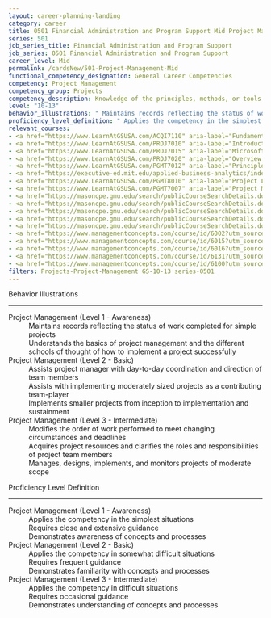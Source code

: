```yaml
---
layout: career-planning-landing
category: career
title: 0501 Financial Administration and Program Support Mid Project Management
series: 501
job_series_title: Financial Administration and Program Support
job_series: 0501 Financial Administration and Program Support
career_level: Mid
permalink: /cardsNew/501-Project-Management-Mid
functional_competency_designation: General Career Competencies
competency: Project Management
competency_group: Projects
competency_description: Knowledge of the principles, methods, or tools for developing, scheduling, coordinating, and managing projects and resources, including monitoring and inspecting costs, work, and performance.
level: "10-13"
behavior_illustrations: " Maintains records reflecting the status of work completed for simple projects  Understands the basics of project management and the different schools of thought of how to implement a project successfully ?  Assists project manager with day-to-day coordination and direction of team members  Assists with implementing moderately sized projects as a contributing team-player  Implements smaller projects from inception to implementation and sustainment ?  Modifies the order of work performed to meet changing circumstances and deadlines  Acquires project resources and clarifies the roles and responsibilities of project team members  Manages, designs, implements, and monitors projects of moderate scope"
proficiency_level_definition: " Applies the competency in the simplest situations  Requires close and extensive guidance  Demonstrates awareness of concepts and processes ?  Applies the competency in somewhat difficult situations  Requires frequent guidance  Demonstrates familiarity with concepts and processes ?  Applies the competency in difficult situations  Requires occasional guidance  Demonstrates understanding of concepts and processes"
relevant_courses: 
- <a href="https://www.LearnAtGSUSA.com/ACQI7110" aria-label="Fundamentals of Project and Program Management (ACQI7110) - https://www.LearnAtGSUSA.com/ACQI7110">Fundamentals of Project and Program Management (ACQI7110)</a>, Graduate School USA (GSUSA)
- <a href="https://www.LearnAtGSUSA.com/PROJ7010" aria-label="Introduction to Agile Project Management (PROJ7010) - https://www.LearnAtGSUSA.com/PROJ7010">Introduction to Agile Project Management (PROJ7010)</a>, Graduate School USA (GSUSA)
- <a href="https://www.LearnAtGSUSA.com/PROJ7015" aria-label="Microsoft Project&#58; Introduction 2016 (PROJ7015) - https://www.LearnAtGSUSA.com/PROJ7015">Microsoft Project&#58; Introduction 2016 (PROJ7015)</a>, Graduate School USA (GSUSA)
- <a href="https://www.LearnAtGSUSA.com/PROJ7020" aria-label="Overview of Project Management (PROJ7020) - https://www.LearnAtGSUSA.com/PROJ7020">Overview of Project Management (PROJ7020)</a>, Graduate School USA (GSUSA)
- <a href="https://www.LearnAtGSUSA.com/PGMT7012" aria-label="Principles for Managing Projects (PGMT7012) - https://www.LearnAtGSUSA.com/PGMT7012">Principles for Managing Projects (PGMT7012)</a>, Graduate School USA (GSUSA)
- <a href="https://executive-ed.mit.edu/applied-business-analytics/index/enterprise/?b2c_form=true&utm_campaign=gsa&utm_source=b2b" aria-label="Professional Certificate in Technical Project Management (with MIT xPro) - https://executive-ed.mit.edu/applied-business-analytics/index/enterprise/?b2c_form=true&utm_campaign=gsa&utm_source=b2b">Professional Certificate in Technical Project Management (with MIT xPro)</a>, Emeritus
- <a href="https://www.LearnAtGSUSA.com/PGMT8010" aria-label="Project Leadership (PGMT8010) - https://www.LearnAtGSUSA.com/PGMT8010">Project Leadership (PGMT8010)</a>, Graduate School USA (GSUSA)
- <a href="https://www.LearnAtGSUSA.com/PGMT7007" aria-label="Project Management Essentials (PGMT7007) - https://www.LearnAtGSUSA.com/PGMT7007">Project Management Essentials (PGMT7007)</a>, Graduate School USA (GSUSA)
- <a href="https://masoncpe.gmu.edu/search/publicCourseSearchDetails.do?method=load&courseId=54715" aria-label="PMP 0400 Project Management Essentials - https://masoncpe.gmu.edu/search/publicCourseSearchDetails.do?method=load&courseId=54715">PMP 0400 Project Management Essentials</a>, George Mason University
- <a href="https://masoncpe.gmu.edu/search/publicCourseSearchDetails.do?method=load&courseId=2409729" aria-label="PMP 0401 Project Management Certification&#58; PMP® Exam Preparation - https://masoncpe.gmu.edu/search/publicCourseSearchDetails.do?method=load&courseId=2409729">PMP 0401 Project Management Certification&#58; PMP® Exam Preparation</a>, George Mason University
- <a href="https://masoncpe.gmu.edu/search/publicCourseSearchDetails.do?method=load&courseId=54737&selectedProgramAreaId=18210&selectedProgramStreamId=" aria-label="PMP 0402 Project Estimating, Measures, and Controls - https://masoncpe.gmu.edu/search/publicCourseSearchDetails.do?method=load&courseId=54737&selectedProgramAreaId=18210&selectedProgramStreamId=">PMP 0402 Project Estimating, Measures, and Controls</a>, George Mason University
- <a href="https://masoncpe.gmu.edu/search/publicCourseSearchDetails.do?method=load&courseId=54819&courseTitle=managing-project-risk&selectedProgramAreaId=18210&selectedProgramStreamId=25461" aria-label="PMP 0406 Managing Project Risk - https://masoncpe.gmu.edu/search/publicCourseSearchDetails.do?method=load&courseId=54819&courseTitle=managing-project-risk&selectedProgramAreaId=18210&selectedProgramStreamId=25461">PMP 0406 Managing Project Risk</a>, George Mason University
- <a href="https://masoncpe.gmu.edu/search/publicCourseSearchDetails.do?method=load&courseId=2433517" aria-label="PMP 0407 Agile Fundamentals - https://masoncpe.gmu.edu/search/publicCourseSearchDetails.do?method=load&courseId=2433517">PMP 0407 Agile Fundamentals</a>, George Mason University
- <a href="https://www.managementconcepts.com/course/id/6002?utm_source=CFOportal&utm_medium=listing&utm_campaign=CFOTTEP&utm_id=23FM" aria-label="Acquisition Of Agile Services - https://www.managementconcepts.com/course/id/6002?utm_source=CFOportal&utm_medium=listing&utm_campaign=CFOTTEP&utm_id=23FM">Acquisition Of Agile Services</a>, Management Concepts
- <a href="https://www.managementconcepts.com/course/id/6015?utm_source=CFOportal&utm_medium=listing&utm_campaign=CFOTTEP&utm_id=23FM" aria-label="Hybrid PM I&#58; Initiating And Planning Successful Projects - https://www.managementconcepts.com/course/id/6015?utm_source=CFOportal&utm_medium=listing&utm_campaign=CFOTTEP&utm_id=23FM">Hybrid PM I&#58; Initiating And Planning Successful Projects</a>, Management Concepts
- <a href="https://www.managementconcepts.com/course/id/6016?utm_source=CFOportal&utm_medium=listing&utm_campaign=CFOTTEP&utm_id=23FM" aria-label="Hybrid PM II&#58; Executing, Controlling, And Closing Successful Projects - https://www.managementconcepts.com/course/id/6016?utm_source=CFOportal&utm_medium=listing&utm_campaign=CFOTTEP&utm_id=23FM">Hybrid PM II&#58; Executing, Controlling, And Closing Successful Projects</a>, Management Concepts
- <a href="https://www.managementconcepts.com/course/id/6131?utm_source=CFOportal&utm_medium=listing&utm_campaign=CFOTTEP&utm_id=23FM" aria-label="Project Management Essentials For Non-Project Managers - https://www.managementconcepts.com/course/id/6131?utm_source=CFOportal&utm_medium=listing&utm_campaign=CFOTTEP&utm_id=23FM">Project Management Essentials For Non-Project Managers</a>, Management Concepts
- <a href="https://www.managementconcepts.com/course/id/6100?utm_source=CFOportal&utm_medium=listing&utm_campaign=CFOTTEP&utm_id=23FM" aria-label="Project Management Principles - https://www.managementconcepts.com/course/id/6100?utm_source=CFOportal&utm_medium=listing&utm_campaign=CFOTTEP&utm_id=23FM">Project Management Principles</a>, Management Concepts
filters: Projects-Project-Management GS-10-13 series-0501
---
```


<div class="desktop:grid-col-6 margin-y-3">
  <div class="border-top-2 bg-white padding-3 shadow-5 height-full members-hover border-1px button-border border-top-blue radius-lg">
    <p class="text-bold label-color font-size-21">Behavior Illustrations</p>
    <hr class="hr-green"/>
    <dl class="text-base card-content-color"><dt>Project Management (Level 1 - Awareness)</dt><dd>Maintains records reflecting the status of work completed for simple projects </dd><dd>Understands the basics of project management and the different schools of thought of how to implement a project successfully</dd><dt>Project Management (Level 2 - Basic)</dt><dd>Assists project manager with day-to-day coordination and direction of team members </dd><dd>Assists with implementing moderately sized projects as a contributing team-player </dd><dd>Implements smaller projects from inception to implementation and sustainment</dd><dt>Project Management (Level 3 - Intermediate)</dt><dd>Modifies the order of work performed to meet changing circumstances and deadlines </dd><dd>Acquires project resources and clarifies the roles and responsibilities of project team members </dd><dd>Manages, designs, implements, and monitors projects of moderate scope</dd></dl>
  </div>
</div>
<div class="desktop:grid-col-6 margin-y-3">
  <div class="border-top-2 bg-white padding-3 shadow-5 height-full members-hover border-1px button-border border-top-blue radius-lg">
    <p class="text-bold label-color font-size-21">Proficiency Level Definition</p>
     <hr class="hr-green"/>
    <dl class="text-base card-content-color"><dt>Project Management (Level 1 - Awareness)</dt><dd>Applies the competency in the simplest situations </dd><dd>Requires close and extensive guidance </dd><dd>Demonstrates awareness of concepts and processes</dd><dt>Project Management (Level 2 - Basic)</dt><dd>Applies the competency in somewhat difficult situations </dd><dd>Requires frequent guidance </dd><dd>Demonstrates familiarity with concepts and processes</dd><dt>Project Management (Level 3 - Intermediate)</dt><dd>Applies the competency in difficult situations </dd><dd>Requires occasional guidance </dd><dd>Demonstrates understanding of concepts and processes</dd></dl>
  </div>
</div>
